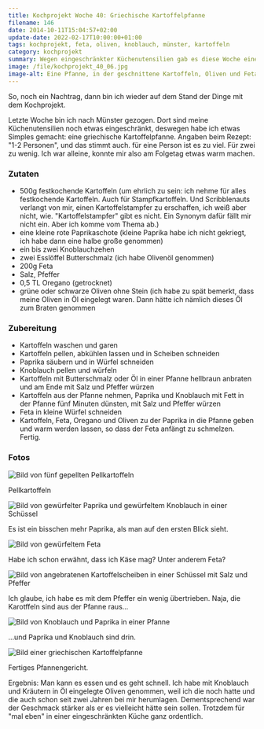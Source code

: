 ```yaml
---
title: Kochprojekt Woche 40: Griechische Kartoffelpfanne
filename: 146
date: 2014-10-11T15:04:57+02:00
update-date: 2022-02-17T10:00:00+01:00
tags: kochprojekt, feta, oliven, knoblauch, münster, kartoffeln
category: kochprojekt
summary: Wegen eingeschränkter Küchenutensilien gab es diese Woche eine einfache „griechische Kartoffelpfanne“
image: /file/kochprojekt_40_06.jpg
image-alt: Eine Pfanne, in der geschnittene Kartoffeln, Oliven und Feta zu sehen sind
---
```

So, noch ein Nachtrag, dann bin ich wieder auf dem Stand der Dinge mit dem Kochprojekt.

Letzte Woche bin ich nach Münster gezogen. Dort sind meine Küchenutensilien noch etwas eingeschränkt, deswegen habe ich etwas Simples gemacht: eine griechische Kartoffelpfanne. Angaben beim Rezept: "1-2 Personen", und das stimmt auch. für eine Person ist es zu viel. Für zwei zu wenig. Ich war alleine, konnte mir also am Folgetag etwas warm machen.

### Zutaten

- 500g festkochende Kartoffeln (um ehrlich zu sein: ich nehme für alles festkochende Kartoffeln. Auch für Stampfkartoffeln. Und Scribblenauts verlangt von mir, einen Kartoffelstampfer zu erschaffen, ich weiß aber nicht, wie. "Kartoffelstampfer" gibt es nicht. Ein Synonym dafür fällt mir nicht ein. Aber ich komme vom Thema ab.)
- eine kleine rote Paprikaschote (kleine Paprika habe ich nicht gekriegt, ich habe dann eine halbe große genommen)
- ein bis zwei Knoblauchzehen
- zwei Esslöffel Butterschmalz (ich habe Olivenöl genommen)
- 200g Feta
- Salz, Pfeffer
- 0,5 TL Oregano (getrocknet)
- grüne oder schwarze Oliven ohne Stein (ich habe zu spät bemerkt, dass meine Oliven in Öl eingelegt waren. Dann hätte ich nämlich dieses Öl zum Braten genommen

### Zubereitung

- Kartoffeln waschen und garen
- Kartoffeln pellen, abkühlen lassen und in Scheiben schneiden
- Paprika säubern und in Würfel schneiden
- Knoblauch pellen und würfeln
- Kartoffeln mit Butterschmalz oder Öl in einer Pfanne hellbraun anbraten und am Ende mit Salz und Pfeffer würzen
- Kartoffeln aus der Pfanne nehmen, Paprika und Knoblauch mit Fett in der Pfanne fünf Minuten dünsten, mit Salz und Pfeffer würzen
- Feta in kleine Würfel schneiden
- Kartoffeln, Feta, Oregano und Oliven zu der Paprika in die Pfanne geben und warm werden lassen, so dass der Feta anfängt zu schmelzen. Fertig.

### Fotos

![Bild von fünf gepellten Pellkartoffeln](/file/kochprojekt_40_01.jpg)

Pellkartoffeln

![Bild von gewürfelter Paprika und gewürfeltem Knoblauch in einer Schüssel](/file/kochprojekt_40_02.jpg)

Es ist ein bisschen mehr Paprika, als man auf den ersten Blick sieht.

![Bild von gewürfeltem Feta](/file/kochprojekt_40_03.jpg)

Habe ich schon erwähnt, dass ich Käse mag? Unter anderem Feta?

![Bild von angebratenen Kartoffelscheiben in einer Schüssel mit Salz und Pfeffer](/file/kochprojekt_40_04.jpg)

Ich glaube, ich habe es mit dem Pfeffer ein wenig übertrieben. Naja, die Karotffeln sind aus der Pfanne raus…

![Bild von Knoblauch und Paprika in einer Pfanne](/file/kochprojekt_40_05.jpg)

…und Paprika und Knoblauch sind drin.

![Bild einer griechischen Kartoffelpfanne](/file/kochprojekt_40_06.jpg)

Fertiges Pfannengericht.

Ergebnis: Man kann es essen und es geht schnell. Ich habe mit Knoblauch und Kräutern in Öl eingelegte Oliven genommen, weil ich die noch hatte und die auch schon seit zwei Jahren bei mir herumlagen. Dementsprechend war der Geschmack stärker als er es vielleicht hätte sein sollen. Trotzdem für "mal eben" in einer eingeschränkten Küche ganz ordentlich.
